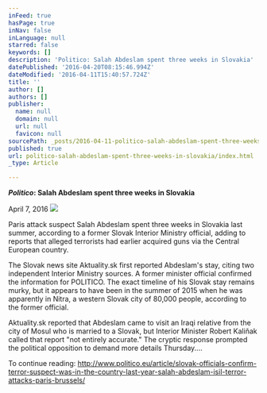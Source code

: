```yaml
---
inFeed: true
hasPage: true
inNav: false
inLanguage: null
starred: false
keywords: []
description: 'Politico: Salah Abdeslam spent three weeks in Slovakia'
datePublished: '2016-04-20T08:15:46.994Z'
dateModified: '2016-04-11T15:40:57.724Z'
title: ''
author: []
authors: []
publisher:
  name: null
  domain: null
  url: null
  favicon: null
sourcePath: _posts/2016-04-11-politico-salah-abdeslam-spent-three-weeks-in-slovakia.md
published: true
url: politico-salah-abdeslam-spent-three-weeks-in-slovakia/index.html
_type: Article

---
```

**_Politico_: Salah Abdeslam spent three weeks in Slovakia**

April 7, 2016
![](https://the-grid-user-content.s3-us-west-2.amazonaws.com/127cc826-06a4-48cf-bf8b-9812c07353f8.jpg)

Paris attack suspect Salah Abdeslam spent three weeks in Slovakia last summer, according to a former Slovak Interior Ministry official, adding to reports that alleged terrorists had earlier acquired guns via the Central European country. 

The Slovak news site Aktuality.sk first reported Abdeslam's stay, citing two independent Interior Ministry sources. A former minister official confirmed the information for POLITICO. The exact timeline of his Slovak stay remains murky, but it appears to have been in the summer of 2015 when he was apparently in Nitra, a western Slovak city of 80,000 people, according to the former official.

Aktuality.sk reported that Abdeslam came to visit an Iraqi relative from the city of Mosul who is married to a Slovak, but Interior Minister Robert Kaliňak called that report "not entirely accurate." The cryptic response prompted the political opposition to demand more details Thursday....

To continue reading: http://www.politico.eu/article/slovak-officials-confirm-terror-suspect-was-in-the-country-last-year-salah-abdeslam-isil-terror-attacks-paris-brussels/